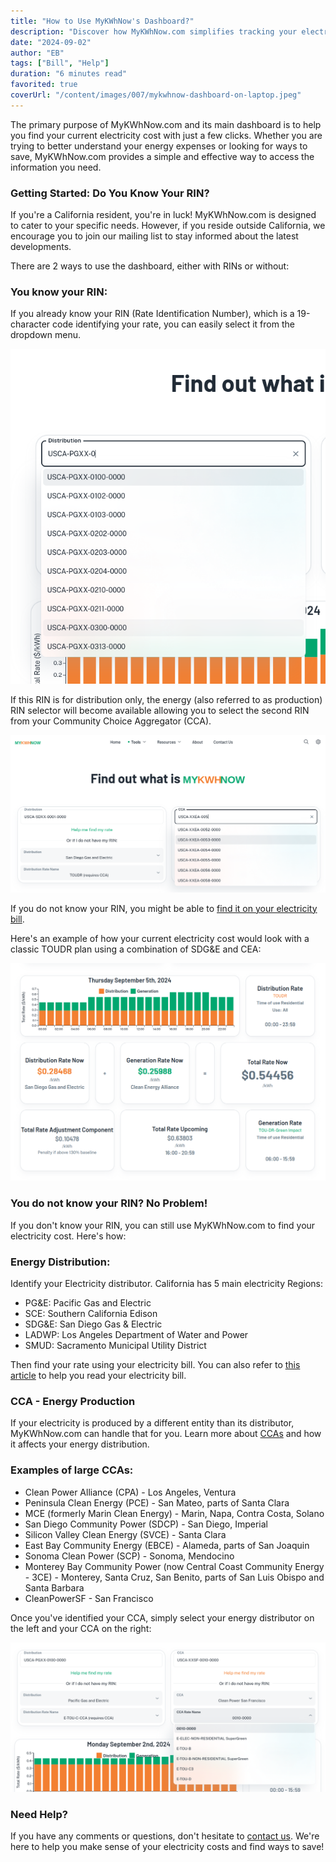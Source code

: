 ```yaml
---
title: "How to Use MyKWhNow's Dashboard?"
description: "Discover how MyKWhNow.com simplifies tracking your electricity costs with easy steps tailored for California residents. Whether you know your RIN or need guidance, our platform has you covered!"
date: "2024-09-02"
author: "EB"
tags: ["Bill", "Help"]
duration: "6 minutes read"
favorited: true
coverUrl: "/content/images/007/mykwhnow-dashboard-on-laptop.jpeg"
---
```


The primary purpose of MyKWhNow.com and its main dashboard is to help you find your current electricity cost with just a few clicks. Whether you are trying to better understand your energy expenses or looking for ways to save, MyKWhNow.com provides a simple and effective way to access the information you need.

### Getting Started: Do You Know Your RIN?

If you're a California resident, you're in luck! MyKWhNow.com is designed to cater to your specific needs. However, if you reside outside California, we encourage you to join our mailing list to stay informed about the latest developments.

There are 2 ways to use the dashboard, either with RINs or without:

### You know your RIN:

If you already know your RIN (Rate Identification Number), which is a 19-character code identifying your rate, you can easily select it from the dropdown menu.

![individual RIN selector](/content/images/007/RIN-selector.png)

If this RIN is for distribution only, the energy (also referred to as production) RIN selector will become available allowing you to select the second RIN from your Community Choice Aggregator (CCA).

![dual RIN selectors](/content/images/007/RIN-selectors.png)

If you do not know your RIN, you might be able to [find it on your electricity bill](/blog/post-008-help-me-find-my-RIN).

Here's an example of how your current electricity cost would look with a classic TOUDR plan using a combination of SDG&E and CEA:

[![toudr-sdge-cea](/content/images/007/20240902-toudr-sdge-cea.png)](/dashboard/?RinEnergy=USCA-XXEA-0166-0000&RinDistribution=USCA-SDXX-0001-0000)

### You do not know your RIN? No Problem!

If you don't know your RIN, you can still use MyKWhNow.com to find your electricity cost. Here's how:

### Energy Distribution:

Identify your Electricity distributor. California has 5 main electricity Regions:

- PG&E: Pacific Gas and Electric
- SCE: Southern California Edison
- SDG&E: San Diego Gas & Electric
- LADWP: Los Angeles Department of Water and Power
- SMUD: Sacramento Municipal Utility District

Then find your rate using your electricity bill. You can also refer to [this article](/blog/post-001-understand-electric-rates-in-san-diego) to help you read your electricity bill.

### CCA - Energy Production

If your electricity is produced by a different entity than its distributor, MyKWhNow.com can handle that for you. Learn more about [CCAs](/blog/post-003-community-choice-aggregation-for-electricity-generation/) and how it affects your energy distribution.

### Examples of large CCAs:

- Clean Power Alliance (CPA) - Los Angeles, Ventura
- Peninsula Clean Energy (PCE) - San Mateo, parts of Santa Clara
- MCE (formerly Marin Clean Energy) - Marin, Napa, Contra Costa, Solano
- San Diego Community Power (SDCP) - San Diego, Imperial
- Silicon Valley Clean Energy (SVCE) - Santa Clara
- East Bay Community Energy (EBCE) - Alameda, parts of San Joaquin
- Sonoma Clean Power (SCP) - Sonoma, Mendocino
- Monterey Bay Community Power (now Central Coast Community Energy - 3CE) - Monterey, Santa Cruz, San Benito, parts of San Luis Obispo and Santa Barbara
- CleanPowerSF - San Francisco

Once you've identified your CCA, simply select your energy distributor on the left and your CCA on the right:

![toud-pge-clean-power-sf](/content/images/007/20240902-toud-pge-clean-power-sf.png)

### Need Help?

If you have any comments or questions, don't hesitate to [contact us](/contact/). We're here to help you make sense of your electricity costs and find ways to save! 